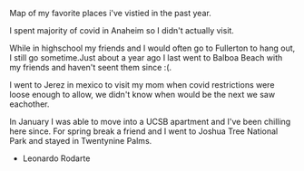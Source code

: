 Map of my favorite places i've vistied in the past year. 

I spent majority of covid in Anaheim so I didn't actually visit. 

While in highschool my friends and I would often go to Fullerton to hang out, I still go sometime.Just about a year ago I last went to Balboa Beach with my friends and haven't seent them since :(.

I went to Jerez in mexico to visit my mom when covid restrictions were loose enough to allow, we didn't know when would be the next we saw eachother. 

In January I was able to move into a UCSB apartment and I've been chilling here since. For spring break a friend and I went to Joshua Tree National Park and stayed in Twentynine Palms. 



- Leonardo Rodarte 
